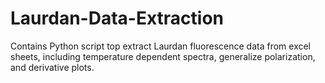 # Laurdan-Data-Extraction
Contains Python script top extract Laurdan fluorescence data from excel sheets, including temperature dependent spectra, generalize polarization, and derivative plots.
